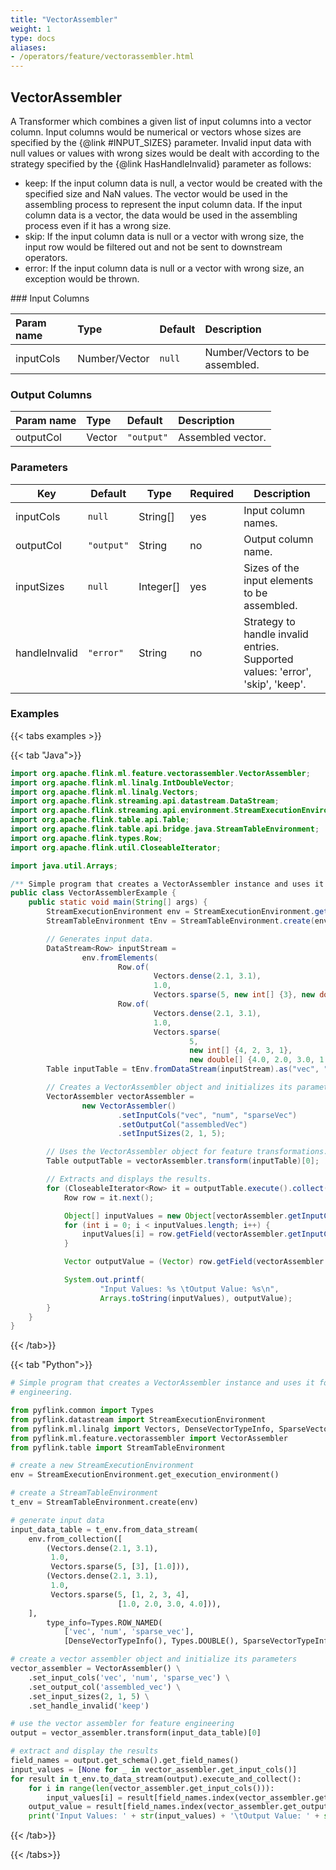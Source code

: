 ```yaml
---
title: "VectorAssembler"
weight: 1
type: docs
aliases:
- /operators/feature/vectorassembler.html
---
```


<!--
Licensed to the Apache Software Foundation (ASF) under one
or more contributor license agreements.  See the NOTICE file
distributed with this work for additional information
regarding copyright ownership.  The ASF licenses this file
to you under the Apache License, Version 2.0 (the
"License"); you may not use this file except in compliance
with the License.  You may obtain a copy of the License at

  http://www.apache.org/licenses/LICENSE-2.0

Unless required by applicable law or agreed to in writing,
software distributed under the License is distributed on an
"AS IS" BASIS, WITHOUT WARRANTIES OR CONDITIONS OF ANY
KIND, either express or implied.  See the License for the
specific language governing permissions and limitations
under the License.
-->

## VectorAssembler
A Transformer which combines a given list of input columns into a vector column. Input columns
would be numerical or vectors whose sizes are specified by the {@link #INPUT_SIZES} parameter.
Invalid input data with null values or values with wrong sizes would be dealt with according to
the strategy specified by the {@link HasHandleInvalid} parameter as follows:
<ul>
   <li>keep: If the input column data is null, a vector would be created with the specified size
       and NaN values. The vector would be used in the assembling process to represent the input
       column data. If the input column data is a vector, the data would be used in the assembling
       process even if it has a wrong size.
   <li>skip: If the input column data is null or a vector with wrong size, the input row would be
       filtered out and not be sent to downstream operators.
   <li>error: If the input column data is null or a vector with wrong size, an exception would be
       thrown.
</ul>
### Input Columns

| Param name | Type          | Default | Description                     |
|:-----------|:--------------|:--------|:--------------------------------|
| inputCols  | Number/Vector | `null`  | Number/Vectors to be assembled. |

### Output Columns

| Param name | Type   | Default    | Description       |
|:-----------|:-------|:-----------|:------------------|
| outputCol  | Vector | `"output"` | Assembled vector. |

### Parameters

| Key             | Default    | Type      | Required | Description                                                                    |
|-----------------|------------|-----------|----------|--------------------------------------------------------------------------------|
| inputCols       | `null`     | String[]  | yes      | Input column names.                                                            |
| outputCol       | `"output"` | String    | no       | Output column name.                                                            |
| inputSizes      | `null`     | Integer[] | yes      | Sizes of the input elements to be assembled.                                   |
| handleInvalid   | `"error"`  | String    | no       | Strategy to handle invalid entries. Supported values: 'error', 'skip', 'keep'. |

### Examples

{{< tabs examples >}}

{{< tab "Java">}}

```java
import org.apache.flink.ml.feature.vectorassembler.VectorAssembler;
import org.apache.flink.ml.linalg.IntDoubleVector;
import org.apache.flink.ml.linalg.Vectors;
import org.apache.flink.streaming.api.datastream.DataStream;
import org.apache.flink.streaming.api.environment.StreamExecutionEnvironment;
import org.apache.flink.table.api.Table;
import org.apache.flink.table.api.bridge.java.StreamTableEnvironment;
import org.apache.flink.types.Row;
import org.apache.flink.util.CloseableIterator;

import java.util.Arrays;

/** Simple program that creates a VectorAssembler instance and uses it for feature engineering. */
public class VectorAssemblerExample {
    public static void main(String[] args) {
        StreamExecutionEnvironment env = StreamExecutionEnvironment.getExecutionEnvironment();
        StreamTableEnvironment tEnv = StreamTableEnvironment.create(env);

        // Generates input data.
        DataStream<Row> inputStream =
                env.fromElements(
                        Row.of(
                                Vectors.dense(2.1, 3.1),
                                1.0,
                                Vectors.sparse(5, new int[] {3}, new double[] {1.0})),
                        Row.of(
                                Vectors.dense(2.1, 3.1),
                                1.0,
                                Vectors.sparse(
                                        5,
                                        new int[] {4, 2, 3, 1},
                                        new double[] {4.0, 2.0, 3.0, 1.0})));
        Table inputTable = tEnv.fromDataStream(inputStream).as("vec", "num", "sparseVec");

        // Creates a VectorAssembler object and initializes its parameters.
        VectorAssembler vectorAssembler =
                new VectorAssembler()
                        .setInputCols("vec", "num", "sparseVec")
                        .setOutputCol("assembledVec")
                        .setInputSizes(2, 1, 5);

        // Uses the VectorAssembler object for feature transformations.
        Table outputTable = vectorAssembler.transform(inputTable)[0];

        // Extracts and displays the results.
        for (CloseableIterator<Row> it = outputTable.execute().collect(); it.hasNext(); ) {
            Row row = it.next();

            Object[] inputValues = new Object[vectorAssembler.getInputCols().length];
            for (int i = 0; i < inputValues.length; i++) {
                inputValues[i] = row.getField(vectorAssembler.getInputCols()[i]);
            }

            Vector outputValue = (Vector) row.getField(vectorAssembler.getOutputCol());

            System.out.printf(
                    "Input Values: %s \tOutput Value: %s\n",
                    Arrays.toString(inputValues), outputValue);
        }
    }
}

```

{{< /tab>}}

{{< tab "Python">}}

```python
# Simple program that creates a VectorAssembler instance and uses it for feature
# engineering.

from pyflink.common import Types
from pyflink.datastream import StreamExecutionEnvironment
from pyflink.ml.linalg import Vectors, DenseVectorTypeInfo, SparseVectorTypeInfo
from pyflink.ml.feature.vectorassembler import VectorAssembler
from pyflink.table import StreamTableEnvironment

# create a new StreamExecutionEnvironment
env = StreamExecutionEnvironment.get_execution_environment()

# create a StreamTableEnvironment
t_env = StreamTableEnvironment.create(env)

# generate input data
input_data_table = t_env.from_data_stream(
    env.from_collection([
        (Vectors.dense(2.1, 3.1),
         1.0,
         Vectors.sparse(5, [3], [1.0])),
        (Vectors.dense(2.1, 3.1),
         1.0,
         Vectors.sparse(5, [1, 2, 3, 4],
                        [1.0, 2.0, 3.0, 4.0])),
    ],
        type_info=Types.ROW_NAMED(
            ['vec', 'num', 'sparse_vec'],
            [DenseVectorTypeInfo(), Types.DOUBLE(), SparseVectorTypeInfo()])))

# create a vector assembler object and initialize its parameters
vector_assembler = VectorAssembler() \
    .set_input_cols('vec', 'num', 'sparse_vec') \
    .set_output_col('assembled_vec') \
    .set_input_sizes(2, 1, 5) \
    .set_handle_invalid('keep')

# use the vector assembler for feature engineering
output = vector_assembler.transform(input_data_table)[0]

# extract and display the results
field_names = output.get_schema().get_field_names()
input_values = [None for _ in vector_assembler.get_input_cols()]
for result in t_env.to_data_stream(output).execute_and_collect():
    for i in range(len(vector_assembler.get_input_cols())):
        input_values[i] = result[field_names.index(vector_assembler.get_input_cols()[i])]
    output_value = result[field_names.index(vector_assembler.get_output_col())]
    print('Input Values: ' + str(input_values) + '\tOutput Value: ' + str(output_value))

```

{{< /tab>}}

{{< /tabs>}}
